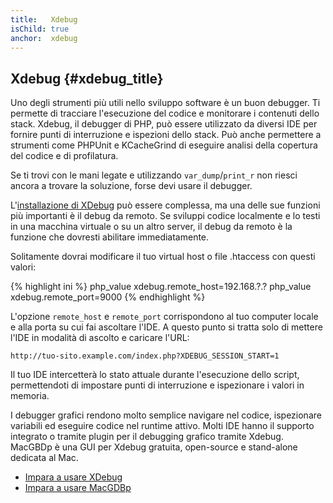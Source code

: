 ```yaml
---
title:   Xdebug
isChild: true
anchor:  xdebug
---
```


## Xdebug {#xdebug_title}

Uno degli strumenti più utili nello sviluppo software è un buon debugger. Ti
permette di tracciare l'esecuzione del codice e monitorare i contenuti dello
stack. Xdebug, il debugger di PHP, può essere utilizzato da diversi IDE per
fornire punti di interruzione e ispezioni dello stack. Può anche permettere a
strumenti come PHPUnit e KCacheGrind di eseguire analisi della copertura del
codice e di profilatura.

Se ti trovi con le mani legate e utilizzando `var_dump`/`print_r` non riesci
ancora a trovare la soluzione, forse devi usare il debugger.

L'[installazione di XDebug][xdebug-install] può essere complessa, ma una delle
sue funzioni più importanti è il debug da remoto. Se sviluppi codice localmente
e lo testi in una macchina virtuale o su un altro server, il debug da remoto è
la funzione che dovresti abilitare immediatamente.

Solitamente dovrai modificare il tuo virtual host o file .htaccess con questi
valori:

{% highlight ini %}
php_value xdebug.remote_host=192.168.?.?
php_value xdebug.remote_port=9000
{% endhighlight %}

L'opzione `remote_host` e `remote_port` corrispondono al tuo computer locale e
alla porta su cui fai ascoltare l'IDE. A questo punto si tratta solo di mettere
l'IDE in modalità di ascolto e caricare l'URL:

    http://tuo-sito.example.com/index.php?XDEBUG_SESSION_START=1

Il tuo IDE intercetterà lo stato attuale durante l'esecuzione dello script,
permettendoti di impostare punti di interruzione e ispezionare i valori in
memoria.

I debugger grafici rendono molto semplice navigare nel codice, ispezionare
variabili ed eseguire codice nel runtime attivo. Molti IDE hanno il supporto
integrato o tramite plugin per il debugging grafico tramite Xdebug. MacGBDp è
una GUI per Xdebug gratuita, open-source e stand-alone dedicata al Mac.

  * [Impara a usare XDebug][xdebug-docs]
  * [Impara a usare MacGDBp][macgdbp-install]

[xdebug-install]: http://xdebug.org/docs/install
[xdebug-docs]: http://xdebug.org/docs/
[macgdbp-install]: http://www.bluestatic.org/software/macgdbp/

